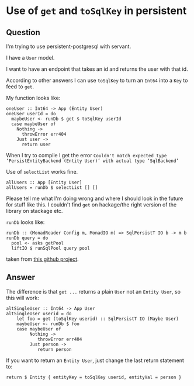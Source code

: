 
# Use of `get` and `toSqlKey` in persistent

## Question
      
I'm trying to use persistent-postgresql with servant.

I have a `User` model.

I want to have an endpoint that takes an id and returns the user with that id.

According to other answers I can use `toSqlKey` to turn an `Int64` into a `Key` to feed to `get`.

My function looks like:

    oneUser :: Int64 -> App (Entity User)
    oneUser userId = do
      maybeUser <- runDb $ get $ toSqlKey userId
      case maybeUser of
        Nothing ->
          throwError err404
        Just user ->
          return user
    

When I try to compile I get the error `Couldn't match expected type ‘PersistEntityBackend (Entity User)’ with actual type ‘SqlBackend’`

Use of `selectList` works fine.

    allUsers :: App [Entity User]
    allUsers = runDb $ selectList [] []
    

Please tell me what I'm doing wrong and where I should look in the future for stuff like this. I couldn't find `get` on hackage/the right version of the library on stackage etc.

`runDb` looks like:

    runDb :: (MonadReader Config m, MonadIO m) => SqlPersistT IO b -> m b
    runDb query = do
      pool <- asks getPool
      liftIO $ runSqlPool query pool
    

taken from [this github project](https://github.com/parsonsmatt/servant-persistent/blob/master/src/Models.hs).
## Answer
      
The difference is that `get ...` returns a plain `User` not an `Entity User`, so this will work:

    altSingleUser :: Int64 -> App User
    altSingleUser userid = do
        let foo = get (toSqlKey userid) :: SqlPersistT IO (Maybe User)
        maybeUser <- runDb $ foo
        case maybeUser of
             Nothing ->
                throwError err404
             Just person ->
                return person
    

If you want to return an `Entity User`, just change the last return statement to:

    return $ Entity { entityKey = toSqlKey userid, entityVal = person }
    
